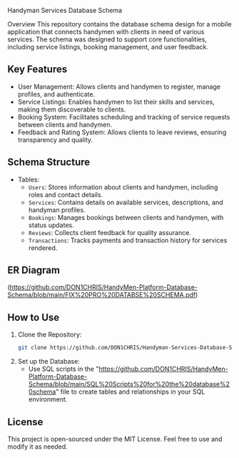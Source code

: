 Handyman Services Database Schema

Overview
This repository contains the database schema design for a mobile application that connects handymen with clients in need of various services. The schema was designed to support core functionalities, including service listings, booking management, and user feedback.

## Key Features
- User Management: Allows clients and handymen to register, manage profiles, and authenticate.
- Service Listings: Enables handymen to list their skills and services, making them discoverable to clients.
- Booking System: Facilitates scheduling and tracking of service requests between clients and handymen.
- Feedback and Rating System: Allows clients to leave reviews, ensuring transparency and quality.

## Schema Structure
- Tables:
  - `Users`: Stores information about clients and handymen, including roles and contact details.
  - `Services`: Contains details on available services, descriptions, and handyman profiles.
  - `Bookings`: Manages bookings between clients and handymen, with status updates.
  - `Reviews`: Collects client feedback for quality assurance.
  - `Transactions`: Tracks payments and transaction history for services rendered.

## ER Diagram
(https://github.com/DON1CHRIS/HandyMen-Platform-Database-Schema/blob/main/FIX%20PRO%20DATABSE%20SCHEMA.pdf)

## How to Use
1. Clone the Repository:
   ```bash
   git clone https://github.com/DON1CHRIS/Handyman-Services-Database-Schema.git
   ```
2. Set up the Database:
   - Use SQL scripts in the "https://github.com/DON1CHRIS/HandyMen-Platform-Database-Schema/blob/main/SQL%20Scripts%20for%20the%20database%20schema" file to create tables and relationships in your SQL environment.

## License
This project is open-sourced under the MIT License. Feel free to use and modify it as needed.
